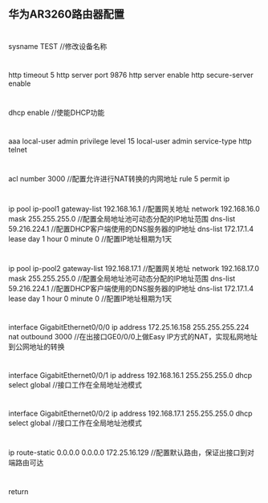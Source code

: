 ## 华为AR3260路由器配置

#

sysname TEST //修改设备名称
#
 http timeout 5
 http server port 9876
 http server enable
 http secure-server enable
#
dhcp enable //使能DHCP功能
#
aaa 
 local-user admin privilege level 15
 local-user admin service-type http telnet
#
acl number 3000 //配置允许进行NAT转换的内网地址
 rule 5 permit ip 
#
ip pool ip-pool1 
 gateway-list 192.168.16.1 //配置网关地址 
 network 192.168.16.0 mask 255.255.255.0 //配置全局地址池可动态分配的IP地址范围 
 dns-list 59.216.224.1 //配置DHCP客户端使用的DNS服务器的IP地址 
 dns-list 172.17.1.4 
 lease day 1 hour 0 minute 0 //配置IP地址租期为1天

# 

ip pool ip-pool2 
 gateway-list 192.168.17.1 //配置网关地址 
 network 192.168.17.0 mask 255.255.255.0 //配置全局地址池可动态分配的IP地址范围 
 dns-list 59.216.224.1 //配置DHCP客户端使用的DNS服务器的IP地址 
 dns-list 172.17.1.4 
 lease day 1 hour 0 minute 0 //配置IP地址租期为1天

# 

interface GigabitEthernet0/0/0 
 ip address 172.25.16.158 255.255.255.224 
 nat outbound 3000 //在出接口GE0/0/0上做Easy IP方式的NAT，实现私网地址到公网地址的转换

# 

interface GigabitEthernet0/0/1 
 ip address 192.168.16.1 255.255.255.0 
 dhcp select global //接口工作在全局地址池模式 

# 

interface GigabitEthernet0/0/2
  ip address 192.168.17.1 255.255.255.0 
 dhcp select global //接口工作在全局地址池模式 

# 

ip route-static 0.0.0.0 0.0.0.0 172.25.16.129 //配置默认路由，保证出接口到对端路由可达

# 

return
